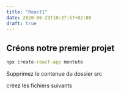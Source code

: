 ```yaml
---
title: "React1"
date: 2020-06-29T10:37:57+02:00
draft: true
---
```


## Créons notre premier projet

```cmd
npx create-react-app montuto
```

Supprimez le contenue du dossier src

créez les fichiers suivants

